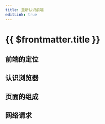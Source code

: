 ```yaml
---
title: 重新认识前端
editLink: true
---
```


# {{ $frontmatter.title }}

## 前端的定位

## 认识浏览器

## 页面的组成

## 网络请求
